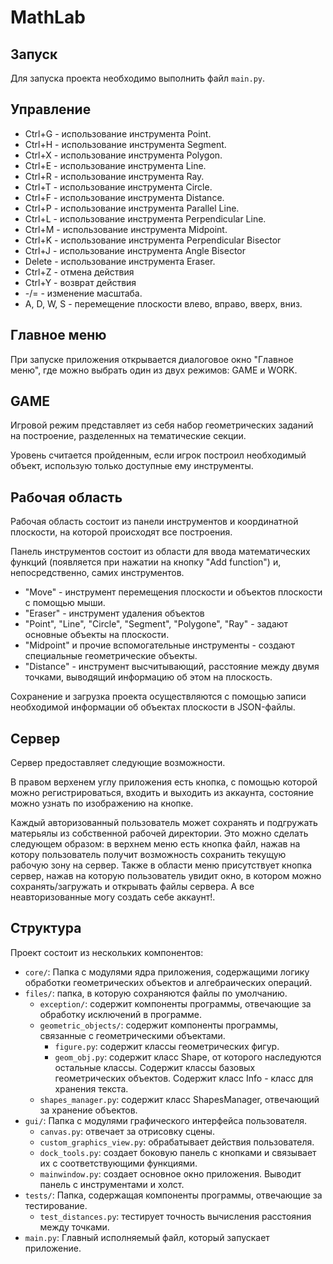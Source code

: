 # MathLab

## Запуск

Для запуска проекта необходимо выполнить файл `main.py`.

## Управление

- Ctrl+G - использование инструмента Point.
- Ctrl+H - использование инструмента Segment.
- Ctrl+X - использование инструмента Polygon.
- Ctrl+E - использование инструмента Line.
- Ctrl+R - использование инструмента Ray.
- Ctrl+T - использование инструмента Circle.
- Ctrl+F - использование инструмента Distance.
- Ctrl+P - использование инструмента Parallel Line.
- Ctrl+L - использование инструмента Perpendicular Line.
- Ctrl+M - использование инструмента Midpoint.
- Ctrl+K - использование инструмента Perpendicular Bisector
- Ctrl+J - использование инструмента Angle Bisector
- Delete - использование инструмента Eraser.
- Ctrl+Z - отмена действия
- Ctrl+Y - возврат действия
- -/= - изменение масштаба.
- A, D, W, S - перемещение плоскости влево, вправо, вверх, вниз.

## Главное меню
При запуске приложения открывается диалоговое окно "Главное меню", где можно выбрать один из двух режимов: GAME и WORK.

## GAME
Игровой режим представляет из себя набор геометрических заданий на построение, разделенных на тематические секции.

Уровень считается пройденным, если игрок построил необходимый объект, использую только доступные ему инструменты.

## Рабочая область
Рабочая область состоит из панели инструментов и координатной плоскости, на которой происходят все построения.

Панель инструментов состоит из области для ввода математических функций (появляется при нажатии на кнопку "Add function") и, непосредственно, самих инструментов.

- "Move" - инструмент перемещения плоскости и объектов плоскости с помощью мыши.
- "Eraser" - инструмент удаления объектов
- "Point", "Line", "Circle", "Segment", "Polygone", "Ray" - задают основные объекты на плоскости.
- "Midpoint" и прочие вспомогательные инструменты - создают специальные геометрические объекты.
- "Distance" - инструмент высчитывающий, расстояние между двумя точками, выводящий информацию об этом на плоскость.

Сохранение и загрузка проекта осуществляются с помощью записи необходимой информации об объектах плоскости в JSON-файлы.

## Сервер

Сервер предоставляет следующие возможности.

В правом верхенем углу приложения есть кнопка, с помощью которой можно регистрироваться, входить и выходить из аккаунта, состояние можно узнать по изображению на кнопке.

Каждый авторизованный пользователь может сохранять и подгружать матерьялы из собственной рабочей директории. Это можно сделать следующем образом:
в верхнем меню есть кнопка файл, нажав на котору пользователь получит возможность сохранить текущую рабочую зону на сервер. Также в области меню присутствует кнопка сервер, нажав на которую пользователь увидит окно, в котором можно сохранять/загружать и открывать файлы сервера.
А все неавторизованные могу создать себе аккаунт!.

## Структура

Проект состоит из нескольких компонентов:

- `core/`: Папка с модулями ядра приложения, содержащими логику обработки геометрических объектов и алгебраических
  операций.
- `files/`: папка, в которую сохраняются файлы по умолчанию.
    - `exception/`:  содержит компоненты программы, отвечающие за обработку исключений в программе.
    - `geometric_objects/`: содержит компоненты программы, связанные с геометрическими объектами.
        - `figure.py`: содержит классы геометрических фигур.
        - `geom_obj.py`: содержит класс Shape, от которого наследуются остальные классы. Содержит классы базовых геометрических объектов. Содержит класс Info - класс для хранения текста.
    - `shapes_manager.py`: содержит класс ShapesManager, отвечающий за хранение объектов.
- `gui/`: Папка с модулями графического интерфейса пользователя.
    - `canvas.py`: отвечает за отрисовку сцены.
    - `custom_graphics_view.py`: обрабатывает действия пользователя.
    - `dock_tools.py`: создает боковую панель с кнопками и связывает их с соответствующими функциями.
    - `mainwindow.py`: создает основное окно приложения. Выводит панель с инструментами и холст.
- `tests/`: Папка, содержащая компоненты программы, отвечающие за тестирование.
    - `test_distances.py`: тестирует точность вычисления расстояния между точками.
- `main.py`: Главный исполняемый файл, который запускает приложение.

